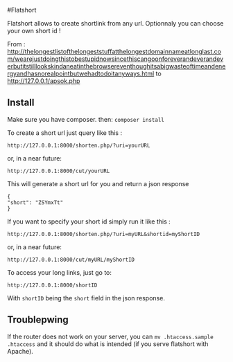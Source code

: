 #Flatshort

Flatshort allows to create shortlink from any url. Optionnaly you can choose your own short id !

From : http://thelongestlistofthelongeststuffatthelongestdomainnameatlonglast.com/wearejustdoingthistobestupidnowsincethiscangoonforeverandeverandeverbutitstilllookskindaneatinthebrowsereventhoughitsabigwasteoftimeandenergyandhasnorealpointbutwehadtodoitanyways.html to http://127.0.0.1/apsok.php

## Install

Make sure you have composer.
then: `composer install`

To create a short url just query like this :

`http://127.0.0.1:8000/shorten.php/?uri=yourURL`

or, in a near future:

`http://127.0.0.1:8000/cut/yourURL`

This will generate a short url for you and return a json response

```
{
"short": "ZSYmxTt"
}
```

If you want to specify your short id simply run it like this :

`http://127.0.0.1:8000/shorten.php/?uri=myURL&shortid=myShortID`

or, in a near future:

`http://127.0.0.1:8000/cut/myURL/myShortID`

To access your long links, just go to:

`http://127.0.0.1:8000/shortID`

With `shortID` being the `short` field in the json response.

## Troublepwing

If the router does not work on your server, you can `mv .htaccess.sample .htaccess` and it should do what is intended (if you serve flatshort with Apache).
